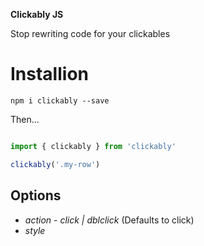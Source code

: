 **Clickably JS**

Stop rewriting code for your clickables

# Installion

`npm i clickably --save`

Then...

```javascript

import { clickably } from 'clickably'

clickably('.my-row')
```

## Options

* *action* - _click | dblclick_ (Defaults to click)
* *style*